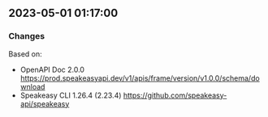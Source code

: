 

## 2023-05-01 01:17:00
### Changes
Based on:
- OpenAPI Doc 2.0.0 https://prod.speakeasyapi.dev/v1/apis/frame/version/v1.0.0/schema/download
- Speakeasy CLI 1.26.4 (2.23.4) https://github.com/speakeasy-api/speakeasy